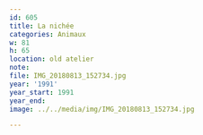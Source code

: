 ```yaml
---
id: 605
title: La nichée
categories: Animaux
w: 81
h: 65
location: old atelier
note:
file: IMG_20180813_152734.jpg
year: '1991'
year_start: 1991
year_end:
image: ../../media/img/IMG_20180813_152734.jpg

---
```

